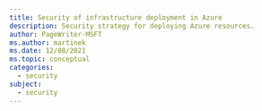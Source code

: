 ```yaml
---
title: Security of infrastructure deployment in Azure
description: Security strategy for deploying Azure resources.
author: PageWriter-MSFT
ms.author: martinek
ms.date: 12/08/2021
ms.topic: conceptual
categories:
  - security
subject:
  - security
---
```

